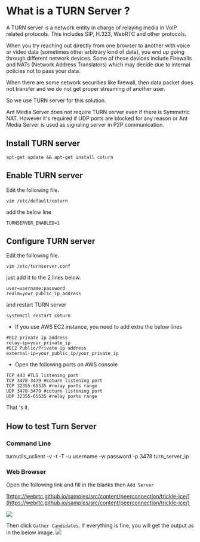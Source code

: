 # What is a TURN Server ?

A TURN server is a network entity in charge of relaying media in VoIP related protocols. This includes SIP, H.323, WebRTC and other protocols.

When you try reaching out directly from one browser to another with voice or video data (sometimes other arbitrary kind of data), you end up going through different network devices. Some of these devices include Firewalls and NATs (Network Address Translators) which may decide due to internal policies not to pass your data.

When there are some network securities like firewall, then data packet does not transfer and we do not get proper streaming of another user.

So we use TURN server for this solution.

Ant Media Server does not require TURN server even if there is Symmetric NAT. However it's required if UDP ports are blocked for any reason or Ant Media Server is used as signaling server in P2P communication.   

## Install TURN server

`apt-get update && apt-get install coturn`

## Enable TURN server

Edit the following file.

`vim /etc/default/coturn`

add the below line

`TURNSERVER_ENABLED=1`

## Configure TURN server
Edit the following file.

`vim /etc/turnserver.conf`

just add it to the 2 lines below.
```
user=username:password
realm=your_public_ip_address
```
and restart TURN server

`systemctl restart coturn`

* If you use AWS EC2 instance, you need to add extra the below lines 
```
#EC2 private ip address
relay-ip=your_private_ip
#EC2 Public/Private ip address
external-ip=your_public_ip/your_private_ip
```
* Open the following ports on AWS console

```
TCP 443 #TLS listening port
TCP 3478-3479 #coturn listening port
TCP 32355-65535 #relay ports range
UDP 3478-3479 #coturn listening port
UDP 32355-65535 #relay ports range
```
That 's it. 

## How to test Turn Server

### Command Line

turnutils_uclient -v -t -T -u username -w password -p 3478 turn_server_ip

### Web Browser

Open the following link and fill in the blanks then `Add Server`

[https://webrtc.github.io/samples/src/content/peerconnection/trickle-ice/](https://webrtc.github.io/samples/src/content/peerconnection/trickle-ice/)

![](https://raw.githubusercontent.com/wiki/ant-media/Ant-Media-Server/images/turn1.png)

Then click `Gather Candidates`. If everything is fine, you will get the output as in the below image.
![](https://raw.githubusercontent.com/wiki/ant-media/Ant-Media-Server/images/turn3.png)
